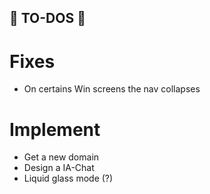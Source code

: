 ## 🔧​ TO-DOS 🔧​

# Fixes
- On certains Win screens the nav collapses

# Implement
- Get a new domain
- Design a IA-Chat
- Liquid glass mode (?)
 
